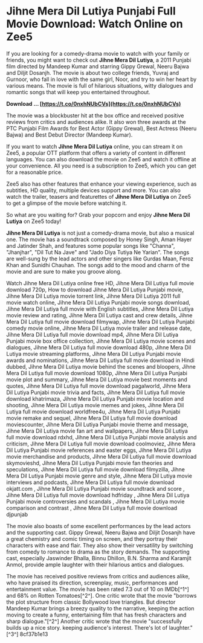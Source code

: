 # Jihne Mera Dil Lutiya Punjabi Full Movie Download: Watch Online on Zee5
  
If you are looking for a comedy-drama movie to watch with your family or friends, you might want to check out **Jihne Mera Dil Lutiya**, a 2011 Punjabi film directed by Mandeep Kumar and starring Gippy Grewal, Neeru Bajwa and Diljit Dosanjh. The movie is about two college friends, Yuvraj and Gurnoor, who fall in love with the same girl, Noor, and try to win her heart by various means. The movie is full of hilarious situations, witty dialogues and romantic songs that will keep you entertained throughout.
 
**Download … [https://t.co/0nxhNUbCVs](https://t.co/0nxhNUbCVs)**


  
The movie was a blockbuster hit at the box office and received positive reviews from critics and audiences alike. It also won three awards at the PTC Punjabi Film Awards for Best Actor (Gippy Grewal), Best Actress (Neeru Bajwa) and Best Debut Director (Mandeep Kumar).
  
If you want to watch **Jihne Mera Dil Lutiya** online, you can stream it on Zee5, a popular OTT platform that offers a variety of content in different languages. You can also download the movie on Zee5 and watch it offline at your convenience. All you need is a subscription to Zee5, which you can get for a reasonable price.
  
Zee5 also has other features that enhance your viewing experience, such as subtitles, HD quality, multiple devices support and more. You can also watch the trailer, teasers and featurettes of **Jihne Mera Dil Lutiya** on Zee5 to get a glimpse of the movie before watching it.
  
So what are you waiting for? Grab your popcorn and enjoy **Jihne Mera Dil Lutiya** on Zee5 today!
  
**Jihne Mera Dil Lutiya** is not just a comedy-drama movie, but also a musical one. The movie has a soundtrack composed by Honey Singh, Aman Hayer and Jatinder Shah, and features some popular songs like \"Channa\", \"Jhanjhar\", \"Dil Tut Na Jave\" and \"Jado Diya Tutiya Ne Yarian\". The songs are well-sung by the lead actors and other singers like Gurdas Maan, Feroz Khan and Sunidhi Chauhan. The songs add to the mood and charm of the movie and are sure to make you groove along.
 
Watch Jihne Mera Dil Lutiya online free HD,  Jihne Mera Dil Lutiya full movie download 720p,  How to download Jihne Mera Dil Lutiya Punjabi movie,  Jihne Mera Dil Lutiya movie torrent link,  Jihne Mera Dil Lutiya 2011 full movie watch online,  Jihne Mera Dil Lutiya Punjabi movie songs download,  Jihne Mera Dil Lutiya full movie with English subtitles,  Jihne Mera Dil Lutiya movie review and rating,  Jihne Mera Dil Lutiya cast and crew details,  Jihne Mera Dil Lutiya full movie download filmywap,  Jihne Mera Dil Lutiya Punjabi comedy movie online,  Jihne Mera Dil Lutiya movie trailer and release date,  Jihne Mera Dil Lutiya full movie download mp4,  Jihne Mera Dil Lutiya Punjabi movie box office collection,  Jihne Mera Dil Lutiya movie scenes and dialogues,  Jihne Mera Dil Lutiya full movie download 480p,  Jihne Mera Dil Lutiya movie streaming platforms,  Jihne Mera Dil Lutiya Punjabi movie awards and nominations,  Jihne Mera Dil Lutiya full movie download in Hindi dubbed,  Jihne Mera Dil Lutiya movie behind the scenes and bloopers,  Jihne Mera Dil Lutiya full movie download 1080p,  Jihne Mera Dil Lutiya Punjabi movie plot and summary,  Jihne Mera Dil Lutiya movie best moments and quotes,  Jihne Mera Dil Lutiya full movie download pagalworld,  Jihne Mera Dil Lutiya Punjabi movie trivia and facts,  Jihne Mera Dil Lutiya full movie download khatrimaza,  Jihne Mera Dil Lutiya Punjabi movie location and shooting,  Jihne Mera Dil Lutiya movie memes and jokes,  Jihne Mera Dil Lutiya full movie download worldfree4u,  Jihne Mera Dil Lutiya Punjabi movie remake and sequel,  Jihne Mera Dil Lutiya full movie download moviescounter,  Jihne Mera Dil Lutiya Punjabi movie theme and message,  Jihne Mera Dil Lutiya movie fan art and wallpapers,  Jihne Mera Dil Lutiya full movie download rdxhd,  Jihne Mera Dil Lutiya Punjabi movie analysis and criticism,  Jihne Mera Dil Lutiya full movie download coolmoviez,  Jihne Mera Dil Lutiya Punjabi movie references and easter eggs,  Jihne Mera Dil Lutiya movie merchandise and products,  Jihne Mera Dil Lutiya full movie download skymovieshd,  Jihne Mera Dil Lutiya Punjabi movie fan theories and speculations,  Jihne Mera Dil Lutiya full movie download filmyzilla,  Jihne Mera Dil Lutiya Punjabi movie genre and style,  Jihne Mera Dil Lutiya movie interviews and podcasts,  Jihne Mera Dil Lutiya full movie download okjatt.com ,  Jihne Mera Dil Lutiya Punjabi movie soundtrack and score ,  Jihne Mera Dil Lutiya full movie download hdfriday ,  Jihne Mera Dil Lutiya Punjabi movie controversies and scandals ,  Jihne Mera Dil Lutiya movie comparison and contrast ,  Jihne Mera Dil Lutiya full movie download djpunjab
  
The movie also boasts of some excellent performances by the lead actors and the supporting cast. Gippy Grewal, Neeru Bajwa and Diljit Dosanjh have a great chemistry and comic timing on screen, and they portray their characters with ease and flair. They also show their versatility by switching from comedy to romance to drama as the story demands. The supporting cast, especially Jaswinder Bhalla, Binnu Dhillon, B.N. Sharma and Karamjit Anmol, provide ample laughter with their hilarious antics and dialogues.
  
The movie has received positive reviews from critics and audiences alike, who have praised its direction, screenplay, music, performances and entertainment value. The movie has been rated 7.3 out of 10 on IMDb[^1^] and 68% on Rotten Tomatoes[^2^]. One critic wrote that the movie \"borrows the plot structure from classic Bollywood love triangles. But director Mandeep Kumar brings a breezy quality to the narrative, keeping the action moving to create a funny, entertaining film that has fresh characters and sharp dialogue.\"[^2^] Another critic wrote that the movie \"successfully builds up a nice story. keeping audience's interest. There's lot of laughter.\"[^3^]
 8cf37b1e13
 
